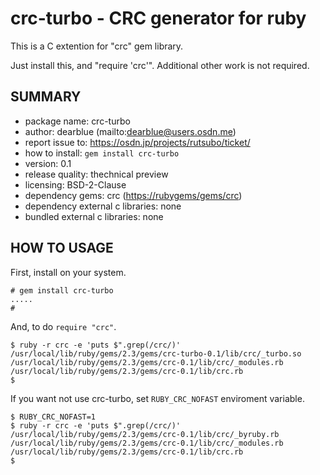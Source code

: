 
# crc-turbo - CRC generator for ruby

This is a C extention for "crc" gem library.

Just install this, and "require 'crc'". Additional other work is not required.


## SUMMARY

  * package name: crc-turbo
  * author: dearblue (mailto:dearblue@users.osdn.me)
  * report issue to: <https://osdn.jp/projects/rutsubo/ticket/>
  * how to install: ``gem install crc-turbo``
  * version: 0.1
  * release quality: thechnical preview
  * licensing: BSD-2-Clause
  * dependency gems: crc (<https://rubygems/gems/crc>)
  * dependency external c libraries: none
  * bundled external c libraries: none


## HOW TO USAGE

First, install on your system.

``` shell:shell
# gem install crc-turbo
.....
#
```

And, to do ``require "crc"``.

``` shell:shell
$ ruby -r crc -e 'puts $".grep(/crc/)'
/usr/local/lib/ruby/gems/2.3/gems/crc-turbo-0.1/lib/crc/_turbo.so
/usr/local/lib/ruby/gems/2.3/gems/crc-0.1/lib/crc/_modules.rb
/usr/local/lib/ruby/gems/2.3/gems/crc-0.1/lib/crc.rb
$
```

If you want not use crc-turbo, set ``RUBY_CRC_NOFAST`` enviroment variable.

``` shell:shell
$ RUBY_CRC_NOFAST=1
$ ruby -r crc -e 'puts $".grep(/crc/)'
/usr/local/lib/ruby/gems/2.3/gems/crc-0.1/lib/crc/_byruby.rb
/usr/local/lib/ruby/gems/2.3/gems/crc-0.1/lib/crc/_modules.rb
/usr/local/lib/ruby/gems/2.3/gems/crc-0.1/lib/crc.rb
$
```
